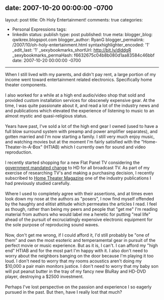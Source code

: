 date: 2007-10-20 00:00:00 -0700
---
layout: post
title: Oh Holy Entertainment!
comments: true
categories:
- Personal Expressions
tags:
- linkedin
status: publish
type: post
published: true
meta:
  blogger_blog: qwikrex.blogspot.com
  blogger_author: RyanG
  blogger_permalink: /2007/10/oh-holy-entertainment.html
  syntaxhighlighter_encoded: '1'
  _edit_last: '1'
  _sexybookmarks_shortUrl: http://bit.ly/dlddgR
  _sexybookmarks_permaHash: f6632675c04b8b080d1aa83584c46bbf
date: 2007-10-20 00:00:00 -0700
---
When I still lived with my parents, and didn't pay rent, a large portion of my income went toward entertainment related electronics.  Specifically home theater components.<br /><br />I also worked for a while at a high end audio/video shop that sold and provided custom installation services for obscenely expensive gear.  At the time, I was quite passionate about it, and read a lot of the industry news and and publications which elevated the experience of listening to music to an almost mystic and quasi-religious status.<br /><br />Years have past, I've sold a lot of the high end gear I owned (used to have a full blow surround system with preamp and power amplifier separates), and gotten married and I'm now starting a family.  I still very much enjoy music, and watching movies but at the moment I'm fairly satisfied with the "Home-Theater-In-A-Box" (HTIAB) which I currently own for sound and video reproduction.<br /><br />I recently started shopping for a new Flat Panel TV considering the <a href="http://en.wikipedia.org/wiki/High-definition_television_in_the_United_States">government mandated change</a> to HD for all broadcast TV.  As part of my exercise of researching TV's and making a purchasing decision, I recently subscribed to <a href="http://www.hometheatermag.com/">Home Theater Magazine</a> one of the industry publications I had previously studied carefully.<br /><br />Where I used to completely agree with their assertions, and at times even look down my nose at the authors as "posers", I now find myself offended by the haughty and elitist attitude which permeates the articles I read.  I feel as though, rather than being my peers and people that "get me" I'm reading material from authors who would label me a heretic for putting "real life" ahead of the pursuit of excruciatingly expensive electronic equipment for the sole purpose of reproducing sound waves.<br /><br />Now, don't get me wrong, if I could afford it, I'd still probably be "one of them" and own the most esoteric and temperamental gear in pursuit of the perfect movie or music experience.  But as it is, I can't.  I can afford my "high end" HTIAB and for the most part I'm happy with it.  I also don't need to worry about the neighbors banging on the door because I'm playing it too loud.  I don't need to worry that my rooms acoustics aren't doing my $10,000 a pair main monitors justice.  I don't need to worry that my baby son will put peanut butter in the tray of my fancy new BluRay and HD-DVD player, destroying a $2500 investment.<br /><br />Perhaps I've lost perspective on the passion and experience I so eagerly pursued in the past.  But then, have I really lost that much?
